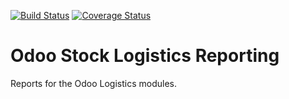 [![Build Status](https://travis-ci.org/OCA/stock-logistics-reporting.svg?branch=6.1)](https://travis-ci.org/OCA/stock-logistics-reporting)
[![Coverage Status](https://img.shields.io/coveralls/OCA/stock-logistics-reporting.svg)](https://coveralls.io/r/OCA/stock-logistics-reporting?branch=6.1)

Odoo Stock Logistics Reporting
==============================

Reports for the Odoo Logistics modules. 

